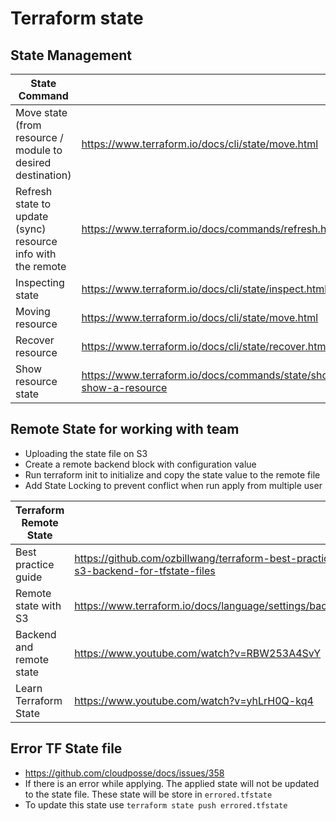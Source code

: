 # Terraform state

## State Management

|State Command | |
|-|-|
|Move state (from resource / module to desired destination)|https://www.terraform.io/docs/cli/state/move.html|
|Refresh state to update (sync) resource info with the remote|https://www.terraform.io/docs/commands/refresh.html|
|Inspecting state|https://www.terraform.io/docs/cli/state/inspect.html|
|Moving resource|https://www.terraform.io/docs/cli/state/move.html|
|Recover resource|https://www.terraform.io/docs/cli/state/recover.html|
|Show resource state|https://www.terraform.io/docs/commands/state/show.html#example-show-a-resource|

## Remote State for working with team

* Uploading the state file on S3
* Create a remote backend block with configuration value
* Run terraform init to initialize and copy the state value to the remote file
* Add State Locking to prevent conflict when run apply from multiple user

|Terraform Remote State | |
|-|-|
|Best practice guide|https://github.com/ozbillwang/terraform-best-practices#manage-s3-backend-for-tfstate-files|
|Remote state with S3|https://www.terraform.io/docs/language/settings/backends/s3.html|
|Backend and remote state|https://www.youtube.com/watch?v=RBW253A4SvY|
|Learn Terraform State|https://www.youtube.com/watch?v=yhLrH0Q-kq4|

## Error TF State file

* https://github.com/cloudposse/docs/issues/358
* If there is an error while applying. The applied state will not be updated to the state file. These state will be store in `errored.tfstate`
* To update this state use `terraform state push errored.tfstate`
